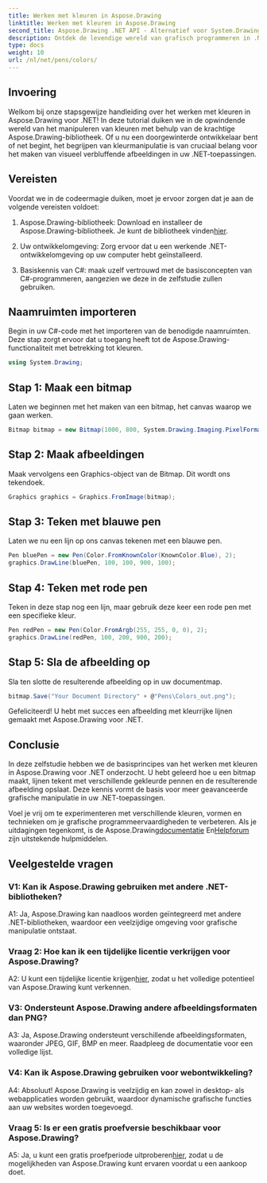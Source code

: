 ```yaml
---
title: Werken met kleuren in Aspose.Drawing
linktitle: Werken met kleuren in Aspose.Drawing
second_title: Aspose.Drawing .NET API - Alternatief voor System.Drawing.Common
description: Ontdek de levendige wereld van grafisch programmeren in .NET met Aspose.Drawing. Creëer moeiteloos verbluffende beelden.
type: docs
weight: 10
url: /nl/net/pens/colors/
---
```

## Invoering

Welkom bij onze stapsgewijze handleiding over het werken met kleuren in Aspose.Drawing voor .NET! In deze tutorial duiken we in de opwindende wereld van het manipuleren van kleuren met behulp van de krachtige Aspose.Drawing-bibliotheek. Of u nu een doorgewinterde ontwikkelaar bent of net begint, het begrijpen van kleurmanipulatie is van cruciaal belang voor het maken van visueel verbluffende afbeeldingen in uw .NET-toepassingen.

## Vereisten

Voordat we in de codeermagie duiken, moet je ervoor zorgen dat je aan de volgende vereisten voldoet:

1.  Aspose.Drawing-bibliotheek: Download en installeer de Aspose.Drawing-bibliotheek. Je kunt de bibliotheek vinden[hier](https://releases.aspose.com/drawing/net/).

2. Uw ontwikkelomgeving: Zorg ervoor dat u een werkende .NET-ontwikkelomgeving op uw computer hebt geïnstalleerd.

3. Basiskennis van C#: maak uzelf vertrouwd met de basisconcepten van C#-programmeren, aangezien we deze in de zelfstudie zullen gebruiken.

## Naamruimten importeren

Begin in uw C#-code met het importeren van de benodigde naamruimten. Deze stap zorgt ervoor dat u toegang heeft tot de Aspose.Drawing-functionaliteit met betrekking tot kleuren.

```csharp
using System.Drawing;
```

## Stap 1: Maak een bitmap

Laten we beginnen met het maken van een bitmap, het canvas waarop we gaan werken.

```csharp
Bitmap bitmap = new Bitmap(1000, 800, System.Drawing.Imaging.PixelFormat.Format32bppPArgb);
```

## Stap 2: Maak afbeeldingen

Maak vervolgens een Graphics-object van de Bitmap. Dit wordt ons tekendoek.

```csharp
Graphics graphics = Graphics.FromImage(bitmap);
```

## Stap 3: Teken met blauwe pen

Laten we nu een lijn op ons canvas tekenen met een blauwe pen.

```csharp
Pen bluePen = new Pen(Color.FromKnownColor(KnownColor.Blue), 2);
graphics.DrawLine(bluePen, 100, 100, 900, 100);
```

## Stap 4: Teken met rode pen

Teken in deze stap nog een lijn, maar gebruik deze keer een rode pen met een specifieke kleur.

```csharp
Pen redPen = new Pen(Color.FromArgb(255, 255, 0, 0), 2);
graphics.DrawLine(redPen, 100, 200, 900, 200);
```

## Stap 5: Sla de afbeelding op

Sla ten slotte de resulterende afbeelding op in uw documentmap.

```csharp
bitmap.Save("Your Document Directory" + @"Pens\Colors_out.png");
```

Gefeliciteerd! U hebt met succes een afbeelding met kleurrijke lijnen gemaakt met Aspose.Drawing voor .NET.

## Conclusie

In deze zelfstudie hebben we de basisprincipes van het werken met kleuren in Aspose.Drawing voor .NET onderzocht. U hebt geleerd hoe u een bitmap maakt, lijnen tekent met verschillende gekleurde pennen en de resulterende afbeelding opslaat. Deze kennis vormt de basis voor meer geavanceerde grafische manipulatie in uw .NET-toepassingen.

 Voel je vrij om te experimenteren met verschillende kleuren, vormen en technieken om je grafische programmeervaardigheden te verbeteren. Als je uitdagingen tegenkomt, is de Aspose.Drawing[documentatie](https://reference.aspose.com/drawing/net/) En[Helpforum](https://forum.aspose.com/c/diagram/17) zijn uitstekende hulpmiddelen.

## Veelgestelde vragen

### V1: Kan ik Aspose.Drawing gebruiken met andere .NET-bibliotheken?

A1: Ja, Aspose.Drawing kan naadloos worden geïntegreerd met andere .NET-bibliotheken, waardoor een veelzijdige omgeving voor grafische manipulatie ontstaat.

### Vraag 2: Hoe kan ik een tijdelijke licentie verkrijgen voor Aspose.Drawing?

 A2: U kunt een tijdelijke licentie krijgen[hier](https://purchase.aspose.com/temporary-license/), zodat u het volledige potentieel van Aspose.Drawing kunt verkennen.

### V3: Ondersteunt Aspose.Drawing andere afbeeldingsformaten dan PNG?

A3: Ja, Aspose.Drawing ondersteunt verschillende afbeeldingsformaten, waaronder JPEG, GIF, BMP en meer. Raadpleeg de documentatie voor een volledige lijst.

### V4: Kan ik Aspose.Drawing gebruiken voor webontwikkeling?

A4: Absoluut! Aspose.Drawing is veelzijdig en kan zowel in desktop- als webapplicaties worden gebruikt, waardoor dynamische grafische functies aan uw websites worden toegevoegd.

### Vraag 5: Is er een gratis proefversie beschikbaar voor Aspose.Drawing?

 A5: Ja, u kunt een gratis proefperiode uitproberen[hier](https://releases.aspose.com/drawing/net/), zodat u de mogelijkheden van Aspose.Drawing kunt ervaren voordat u een aankoop doet.
